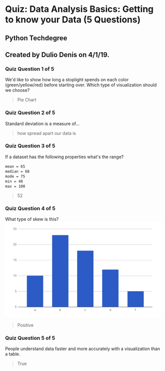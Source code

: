 # Quiz: Data Analysis Basics: Getting to know your Data (5 Questions)
## Python Techdegree
## Created by Dulio Denis on 4/1/19.

### Quiz Question 1 of 5
We'd like to show how long a stoplight spends on each color (green/yellow/red) before starting over. Which type of visualization should we choose?
> Pie Chart

### Quiz Question 2 of 5
Standard deviation is a measure of...
> how spread apart our data is

### Quiz Question 3 of 5
If a dataset has the following properties what's the range?
```
mean = 65
median = 68
mode = 75
min = 48
max = 100
```
> 52

### Quiz Question 4 of 5
What type of skew is this?
![](../img/quiz-column-chart.png?raw=true)
> Positive

### Quiz Question 5 of 5
People understand data faster and more accurately with a visualization than a table.
> True
